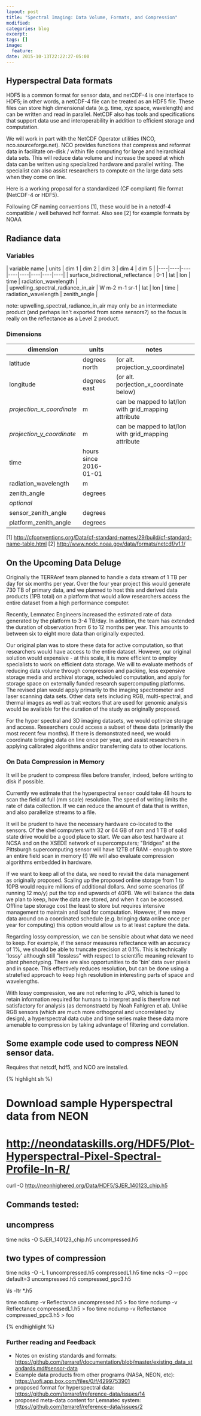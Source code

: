 ```yaml
---
layout: post
title: "Spectral Imaging: Data Volume, Formats, and Compression"
modified:
categories: blog
excerpt:
tags: []
image:
  feature:
date: 2015-10-13T22:22:27-05:00
---
```


## Hyperspectral Data formats
 
HDF5 is a common format for sensor data, and netCDF-4 is one interface to HDF5; in other words, a netCDF-4 file can be treated as an HDF5 file.  These files can store high dimensional data (e.g. time, xyz space, wavelength) and can be written and read in parallel. NetCDF also has tools and specifications that support data use and interoperability in addition to efficient storage and computation.

We will work in part with the NetCDF Operator utilities (NCO, nco.sourceforge.net).
NCO provides functions that compress and reformat data in facilitate on-disk / within file computing for large and heirarchical data sets. This will reduce data volume and increase the speed at which data can be written using specialized hardware and parallel writing. The specialist can also assist researchers to compute on the large data sets when they come on line.

Here is a working proposal for a standardized (CF compliant) file format (NetCDF-4 or HDF5).

Following CF naming conventions [1], these would be in a netcdf-4 compatible / well behaved hdf format. Also see [2] for example formats by NOAA

## Radiance data

### Variables

| variable name | units | dim 1 | dim 2 | dim 3 | dim 4 | dim 5 |
|----|----|----|----|----|----|----|----|
| surface_bidirectional_reflectance   |  0-1 |  lat   | lon   | time   |  radiation_wavelength |  
| upwelling_spectral_radiance_in_air | W m-2 m-1 sr-1 |  lat   | lon   | time   |  radiation_wavelength | zenith_angle |

note: upwelling_spectral_radiance_in_air may only be an intermediate product (and perhaps isn't exported from some sensors?) so the focus is really on the reflectance as a Level 2 product.


### Dimensions 

| dimension | units |  notes |
|----|----|---| 
| latitude | degrees north |   (or alt. projection_y_coordinate) | 
| longitude | degrees east |  (or alt. porjection_x_coordinate below)|
| _projection_x_coordinate_ | m | can be mapped to lat/lon with grid_mapping attribute |
| _projection_y_coordinate_ | m |   can be mapped to lat/lon with grid_mapping attribute | 
| time | hours since 2016-01-01|  
| radiation_wavelength | m  |
| zenith_angle | degrees |
|  _optional_  |    |
|  sensor_zenith_angle | degrees |
|  platform_zenith_angle | degrees  |  

[1] http://cfconventions.org/Data/cf-standard-names/29/build/cf-standard-name-table.html
[2] http://www.nodc.noaa.gov/data/formats/netcdf/v1.1/


## On the Upcoming Data Deluge

Originally the TERRAref team planned to handle a data stream of 1 TB per day for six months per year.
Over the four year project this would generate 730 TB of primary data, and we planned to host this and derived data products (1PB total) on a platform that would allow researchers access the entire dataset from a high performance computer.

Recently, Lemnatec Engineers increased the estimated rate of data generated by the platform to 3-4 TB/day. In addition, the team has extended the duration of observation from 6 to 12 months per year. This amounts to between six to eight more data than originally expected. 

Our original plan was to store these data for active computation, so that researchers would have access to the entire dataset. However, our original solution would expensive - at this scale, it is more efficient to employ specialists to work on efficient data storage.
We will to evaluate methods of reducing data volume through compression and packing, less expensive storage media and archival storage, scheduled computation, and apply for storage space on externally funded research supercomputing platforms.
The revised plan would apply primarily to the imaging spectrometer and laser scanning data sets. Other data sets including RGB, multi-spectral, and thermal images as well as trait vectors that are used for genomic analysis would be available for the duration of the study as originally proposed.
 
For the hyper spectral and 3D imaging datasets, we would optimize storage and access. Researchers could access a subset of these data (primarily the most recent few months). If there is demonstrated need, we would coordinate bringing data on line once per year, and assist researchers in applying calibrated algorithms and/or transferring data to other locations.

### On Data Compression in Memory

It will be prudent to compress files before transfer, indeed, before writing to disk if possible.

Currently we estimate that the hyperspectral sensor could take 48 hours to scan the field at full (mm scale) resolution. The speed of writing limits the rate of data collection.
If we can reduce the amount of data that is written, and also parallelize streams to a file.

It will be prudent to have the necessary hardware co-located to the sensors. Of the shel computers with 32 or 64 GB of ram and 1 TB of solid state drive would be a good place to start. We can also test hardware at NCSA and on the XSEDE network of supercomputers; "Bridges" at the Pittsburgh supercomputing sensor will have 12TB of RAM - enough to store an entire field scan in memory (!)
We will also evaluate compression algorithms embedded in hardware.

If we want to keep all of the data, we need to revisit the data management as originally proposed. Scaling up the proposed online storage from 1 to 10PB would require millions of additional dollars. And some scenarios (if running 12 mo/y) put the top end upwards of 40PB. We will balance the data we plan to keep, how the data are stored, and when it can be accessed. Offline tape storage cost the least to store but requires intensive management to maintain and load for computation. However, if we move data around on a coordinated schedule (e.g. bringing data online once per year for computing) this option would allow us to at least capture the data. 

Regarding lossy compression, we can be sensible about what data we need to keep. For example, if the sensor measures reflectance with an accuracy of 1%, we should be able to truncate precision at 0.1%. This is technically 'lossy' although still "lossless" with respect to scientific meaning relevant to plant phenotyping. There are also opportunities to do 'bin' data over pixels and in space. This effectively reduces resolution, but can be done using a stratefied approach to keep high resolution in interesting parts of space and wavelengths.

With lossy compression, we are not referring to JPG, which is tuned to retain information required for humans to interpret and is therefore not satisfactory for analysis (as demonstraetd by Noah Fahlgren et al). Unlike RGB sensors (which are much more orthogonal and uncorrelated by design), a hyperspectral data cube and time series make these data more amenable to compression by taking advantage of filtering and correlation.

## Some example code used to compress NEON sensor data.

Requires that netcdf, hdf5, and NCO are installed.

{% highlight sh %}

# Download sample Hyperspectral data from NEON
# http://neondataskills.org/HDF5/Plot-Hyperspectral-Pixel-Spectral-Profile-In-R/

curl -O http://neonhighered.org/Data/HDF5/SJER_140123_chip.h5

## Commands tested:

## uncompress
time ncks -O SJER_140123_chip.h5 uncompressed.h5
## two types of compression
time ncks -O -L 1 uncompressed.h5 compressedL1.h5
time ncks -O --ppc default=3 uncompressed.h5 compressed_ppc3.h5

\ls -ltr *.h5

time ncdump -v Reflectance uncompressed.h5 > foo
time ncdump -v Reflectance compressedL1.h5 > foo
time ncdump -v Reflectance compressed_ppc3.h5 > foo

{% endhighlight %}

### Further reading and Feedback 

* Notes on existing standards and formats: https://github.com/terraref/documentation/blob/master/existing_data_standards.md#sensor-data
* Example data products from other programs (NASA, NEON, etc): https://uofi.app.box.com/files/0/f/4299753901
* proposed format for hyperspectral data: https://github.com/terraref/reference-data/issues/14
* proposed meta-data content for Lemnatec system: https://github.com/terraref/reference-data/issues/2
